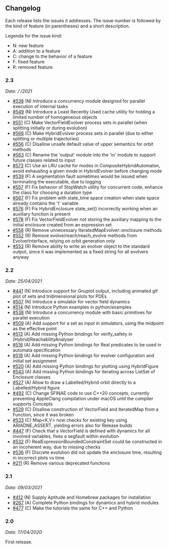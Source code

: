 ## Changelog

Each release lists the issues it addresses. The issue number is followed by the kind of feature (in parentheses) and a short description. 

Legenda for the issue kind:

- N: new feature
- A: addition to a feature
- C: change to the behavior of a feature
- F: fixed feature
- R: removed feature

### 2.3

*Date:  /  /2021*

- [#538](https://github.com/ariadne-cps/ariadne/issues/538) (N) Introduce a concurrency module designed for parallel execution of internal tasks
- [#549](https://github.com/ariadne-cps/ariadne/issues/549) (N) Introduce a Least Recently Used cache utility for holding a limited number of homogeneous objects 
- [#551](https://github.com/ariadne-cps/ariadne/issues/551) (C) Make VectorFieldEvolver process sets in parallel (when splitting initially or during evolution)
- [#566](https://github.com/ariadne-cps/ariadne/issues/566) (C) Make HybridEvolver process sets in parallel (due to either splitting or multiple trajectories)
- [#556](https://github.com/ariadne-cps/ariadne/issues/556) (C) Disallow unsafe default value of upper semantics for orbit methods
- [#563](https://github.com/ariadne-cps/ariadne/issues/563) (C) Rename the 'output' module into the 'io' module to support future classes related to input
- [#573](https://github.com/ariadne-cps/ariadne/issues/573) (C) Use an LRU cache for modes in CompositeHybridAutomaton, avoid exhausting a given mode in HybridEvolver before changing mode
- [#539](https://github.com/ariadne-cps/ariadne/issues/539) (F) A segmentation fault sometimes would be issued when terminating the executable, due to logging
- [#557](https://github.com/ariadne-cps/ariadne/issues/557) (F) Fix behavior of StopWatch utility for concurrent code, enhance the class for choosing a duration type
- [#567](https://github.com/ariadne-cps/ariadne/issues/567) (F) Fix problem with state_time space creation when state space already contains the 't' variable
- [#576](https://github.com/ariadne-cps/ariadne/issues/576) (F) Fix HybridEnclosure state_set() incorrectly working when an auxiliary function is present
- [#578](https://github.com/ariadne-cps/ariadne/issues/578) (F) Fix VectorFieldEvolver not storing the auxiliary mapping to the initial enclosure created from an expression set  
- [#558](https://github.com/ariadne-cps/ariadne/issues/558) (R) Remove unnecessary IteratedMapEvolver::enclosure methods
- [#552](https://github.com/ariadne-cps/ariadne/issues/552) (R) Remove evolve/reach/reach_evolve methods from EvolverInterface, relying on orbit generation only
- [#553](https://github.com/ariadne-cps/ariadne/issues/553) (R) Remove ability to write an evolver object to the standard output, since it was implemented as a fixed string for all evolvers anyway

### 2.2

*Date: 25/04/2021*

- [#441](https://github.com/ariadne-cps/ariadne/issues/441) (N) Introduce support for Gnuplot output, including animated gif plot of sets and tridimensional plots for PDEs
- [#507](https://github.com/ariadne-cps/ariadne/issues/507) (N) Introduce a simulator for vector field dynamics
- [#514](https://github.com/ariadne-cps/ariadne/issues/514) (N) Introduce Python examples in python/examples
- [#538](https://github.com/ariadne-cps/ariadne/issues/538) (N) Introduce a concurrency module with basic primitives for parallel execution
- [#509](https://github.com/ariadne-cps/ariadne/issues/509) (A) Add support for a set as input in simulators, using the midpoint as the effective point
- [#513](https://github.com/ariadne-cps/ariadne/issues/513) (A) Add missing Python bindings for verify_safety in (Hybrid)ReachabilityAnalyser
- [#516](https://github.com/ariadne-cps/ariadne/issues/516) (A) Add missing Python bindings for Real predicates to be used in automata specification
- [#518](https://github.com/ariadne-cps/ariadne/issues/518) (A) Add missing Python bindings for evolver configuration and initial set assignment
- [#520](https://github.com/ariadne-cps/ariadne/issues/520) (A) Add missing Python bindings for plotting using HybridFigure
- [#543](https://github.com/ariadne-cps/ariadne/issues/543) (A) Add missing Python bindings for iterating across ListSet of Enclosure classes
- [#527](https://github.com/ariadne-cps/ariadne/issues/527) (A) Allow to draw a Labelled/Hybrid orbit directly to a Labelled/Hybrid figure
- [#492](https://github.com/ariadne-cps/ariadne/issues/492) (C) Change SFINAE code to use C++20 concepts, currently preventing AppleClang compilation under macOS until the compiler supports Concepts
- [#529](https://github.com/ariadne-cps/ariadne/issues/529) (C) Disallow construction of VectorField and IteratedMap from a Function, since it was broken
- [#533](https://github.com/ariadne-cps/ariadne/issues/533) (C) Map<K,V> now checks for existing key using ARIADNE_ASSERT, yielding errors also for Release builds
- [#447](https://github.com/ariadne-cps/ariadne/issues/447) (F) Check that a VectorField is defined with dynamics for all involved variables, fixes a segfault within evolution
- [#532](https://github.com/ariadne-cps/ariadne/issues/532) (F) RealExpressionBoundedConstraintSet could be constructed in an incoherent way, due to missing checks
- [#536](https://github.com/ariadne-cps/ariadne/issues/536) (F) Discrete evolution did not update the enclosure time, resulting in incorrect plots vs time  
- [#211](https://github.com/ariadne-cps/ariadne/issues/211) (R) Remove various deprecated functions

### 2.1 

*Date: 09/03/2021*

- [#412](https://github.com/ariadne-cps/ariadne/issues/412) (N) Supply Aptitude and Homebrew packages for installation
- [#267](https://github.com/ariadne-cps/ariadne/issues/267) (A) Complete Python bindings for dynamics and hybrid modules
- [#477](https://github.com/ariadne-cps/ariadne/issues/477) (C) Make the tutorials the same for C++ and Python

### 2.0

*Date: 17/04/2020*

First release.
